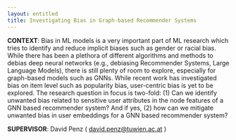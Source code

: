 ```yaml
---
layout: entitled
title: Investigating Bias in Graph-based Recommender Systems
---
```



**CONTEXT**: Bias in ML models is a very important part of ML research
which tries to identify and reduce implicit biases such as gender or
racial bias. While there has been a plethora of different algorithms and
methods to debias deep neural networks (e.g., debiasing Recommender
Systems, Large Language Models), there is still plenty of room to
explore, especially for graph-based models such as GNNs. While recent
work has investigated bias on item level such as popularity bias,
user-centric bias is yet to be explored. The research question in focus
is two-fold: (1) Can we identify unwanted bias related to sensitive user
attributes in the node features of a GNN based recommender system? And
if yes, (2) how can we mitigate unwanted bias in user embeddings for a
GNN based recommender system?

**SUPERVISOR**: David Penz ( <david.penz@tuwien.ac.at> )